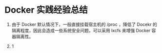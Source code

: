 # Docker 实践经验总结

1. 由于 Docker 默认情况下，一般直接挂载宿主机的 /proc ，降低了 Docekr 的隔离程度，因此会造成一些系统安全问题，可以采用 lxcfs 来增强 Docker 容器隔离性。

2. 1